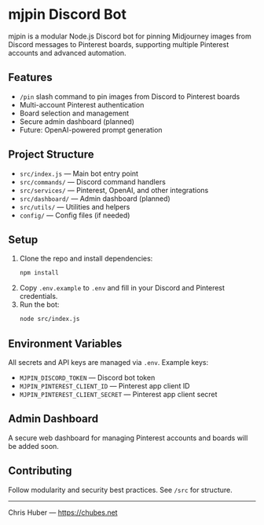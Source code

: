 # mjpin Discord Bot

mjpin is a modular Node.js Discord bot for pinning Midjourney images from Discord messages to Pinterest boards, supporting multiple Pinterest accounts and advanced automation.

## Features
- `/pin` slash command to pin images from Discord to Pinterest boards
- Multi-account Pinterest authentication
- Board selection and management
- Secure admin dashboard (planned)
- Future: OpenAI-powered prompt generation

## Project Structure
- `src/index.js` — Main bot entry point
- `src/commands/` — Discord command handlers
- `src/services/` — Pinterest, OpenAI, and other integrations
- `src/dashboard/` — Admin dashboard (planned)
- `src/utils/` — Utilities and helpers
- `config/` — Config files (if needed)

## Setup
1. Clone the repo and install dependencies:
   ```bash
   npm install
   ```
2. Copy `.env.example` to `.env` and fill in your Discord and Pinterest credentials.
3. Run the bot:
   ```bash
   node src/index.js
   ```

## Environment Variables
All secrets and API keys are managed via `.env`. Example keys:
- `MJPIN_DISCORD_TOKEN` — Discord bot token
- `MJPIN_PINTEREST_CLIENT_ID` — Pinterest app client ID
- `MJPIN_PINTEREST_CLIENT_SECRET` — Pinterest app client secret

## Admin Dashboard
A secure web dashboard for managing Pinterest accounts and boards will be added soon.

## Contributing
Follow modularity and security best practices. See `/src` for structure.

---
Chris Huber — https://chubes.net
